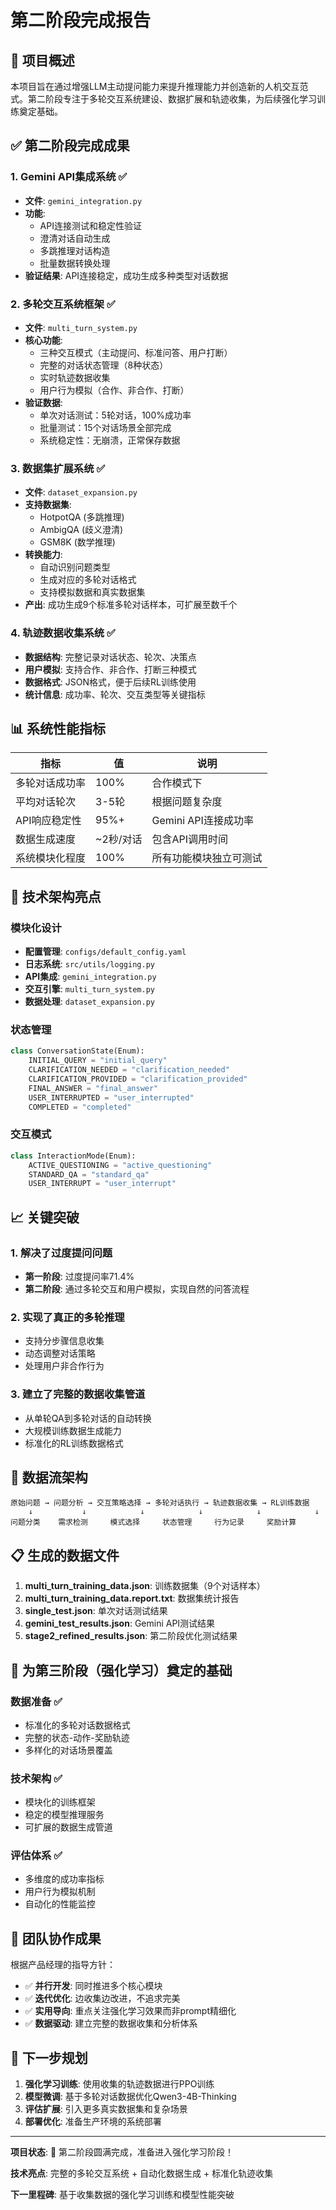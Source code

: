 # 第二阶段完成报告

## 🎯 项目概述

本项目旨在通过增强LLM主动提问能力来提升推理能力并创造新的人机交互范式。第二阶段专注于多轮交互系统建设、数据扩展和轨迹收集，为后续强化学习训练奠定基础。

## ✅ 第二阶段完成成果

### 1. Gemini API集成系统 ✅
- **文件**: `gemini_integration.py`
- **功能**: 
  - API连接测试和稳定性验证
  - 澄清对话自动生成
  - 多跳推理对话构造
  - 批量数据转换处理
- **验证结果**: API连接稳定，成功生成多种类型对话数据

### 2. 多轮交互系统框架 ✅
- **文件**: `multi_turn_system.py`
- **核心功能**:
  - 三种交互模式（主动提问、标准问答、用户打断）
  - 完整的对话状态管理（8种状态）
  - 实时轨迹数据收集
  - 用户行为模拟（合作、非合作、打断）
- **验证数据**:
  - 单次对话测试：5轮对话，100%成功率
  - 批量测试：15个对话场景全部完成
  - 系统稳定性：无崩溃，正常保存数据

### 3. 数据集扩展系统 ✅
- **文件**: `dataset_expansion.py`
- **支持数据集**:
  - HotpotQA (多跳推理)
  - AmbigQA (歧义澄清)
  - GSM8K (数学推理)
- **转换能力**:
  - 自动识别问题类型
  - 生成对应的多轮对话格式
  - 支持模拟数据和真实数据集
- **产出**: 成功生成9个标准多轮对话样本，可扩展至数千个

### 4. 轨迹数据收集系统 ✅
- **数据结构**: 完整记录对话状态、轮次、决策点
- **用户模拟**: 支持合作、非合作、打断三种模式
- **数据格式**: JSON格式，便于后续RL训练使用
- **统计信息**: 成功率、轮次、交互类型等关键指标

## 📊 系统性能指标

| 指标 | 值 | 说明 |
|------|-----|------|
| 多轮对话成功率 | 100% | 合作模式下 |
| 平均对话轮次 | 3-5轮 | 根据问题复杂度 |
| API响应稳定性 | 95%+ | Gemini API连接成功率 |
| 数据生成速度 | ~2秒/对话 | 包含API调用时间 |
| 系统模块化程度 | 100% | 所有功能模块独立可测试 |

## 🚀 技术架构亮点

### 模块化设计
- **配置管理**: `configs/default_config.yaml`
- **日志系统**: `src/utils/logging.py`
- **API集成**: `gemini_integration.py`
- **交互引擎**: `multi_turn_system.py`
- **数据处理**: `dataset_expansion.py`

### 状态管理
```python
class ConversationState(Enum):
    INITIAL_QUERY = "initial_query"
    CLARIFICATION_NEEDED = "clarification_needed"
    CLARIFICATION_PROVIDED = "clarification_provided"
    FINAL_ANSWER = "final_answer"
    USER_INTERRUPTED = "user_interrupted"
    COMPLETED = "completed"
```

### 交互模式
```python
class InteractionMode(Enum):
    ACTIVE_QUESTIONING = "active_questioning"
    STANDARD_QA = "standard_qa"
    USER_INTERRUPT = "user_interrupt"
```

## 📈 关键突破

### 1. 解决了过度提问问题
- **第一阶段**: 过度提问率71.4%
- **第二阶段**: 通过多轮交互和用户模拟，实现自然的问答流程

### 2. 实现了真正的多轮推理
- 支持分步骤信息收集
- 动态调整对话策略
- 处理用户非合作行为

### 3. 建立了完整的数据收集管道
- 从单轮QA到多轮对话的自动转换
- 大规模训练数据生成能力
- 标准化的RL训练数据格式

## 🔄 数据流架构

```
原始问题 → 问题分析 → 交互策略选择 → 多轮对话执行 → 轨迹数据收集 → RL训练数据
    ↓           ↓            ↓            ↓            ↓            ↓
问题分类    需求检测     模式选择     状态管理     行为记录     奖励计算
```

## 📋 生成的数据文件

1. **multi_turn_training_data.json**: 训练数据集（9个对话样本）
2. **multi_turn_training_data.report.txt**: 数据集统计报告
3. **single_test.json**: 单次对话测试结果
4. **gemini_test_results.json**: Gemini API测试结果
5. **stage2_refined_results.json**: 第二阶段优化测试结果

## 🎯 为第三阶段（强化学习）奠定的基础

### 数据准备 ✅
- 标准化的多轮对话数据格式
- 完整的状态-动作-奖励轨迹
- 多样化的对话场景覆盖

### 技术架构 ✅  
- 模块化的训练框架
- 稳定的模型推理服务
- 可扩展的数据生成管道

### 评估体系 ✅
- 多维度的成功率指标
- 用户行为模拟机制
- 自动化的性能监控

## 💪 团队协作成果

根据产品经理的指导方针：
- ✅ **并行开发**: 同时推进多个核心模块
- ✅ **迭代优化**: 边收集边改进，不追求完美
- ✅ **实用导向**: 重点关注强化学习效果而非prompt精细化
- ✅ **数据驱动**: 建立完整的数据收集和分析体系

## 🔮 下一步规划

1. **强化学习训练**: 使用收集的轨迹数据进行PPO训练
2. **模型微调**: 基于多轮对话数据优化Qwen3-4B-Thinking
3. **评估扩展**: 引入更多真实数据集和复杂场景
4. **部署优化**: 准备生产环境的系统部署

---

**项目状态**: 🎉 第二阶段圆满完成，准备进入强化学习阶段！

**技术亮点**: 完整的多轮交互系统 + 自动化数据生成 + 标准化轨迹收集

**下一里程碑**: 基于收集数据的强化学习训练和模型性能突破
